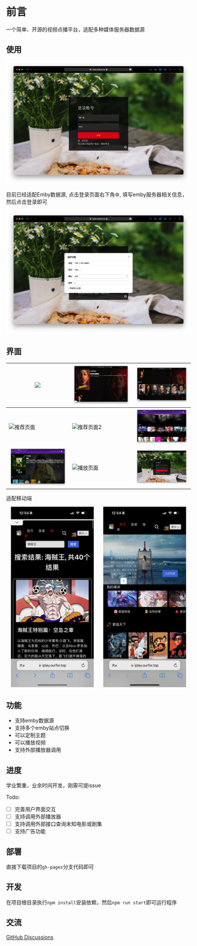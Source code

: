 # 前言

一个简单、开源的视频点播平台，适配多种媒体服务器数据源

## 使用
![登录页面](./doc/image/Screen-20230821@2x4.png)

目前已经适配Emby数据源, 点击登录页面右下角⚙️, 填写emby服务器相关信息，然后点击登录即可

![登录设置](./doc/image/Screen-20230821@2x3.png)

## 界面

|![](./doc/image/20240313_125004.png)|![](./doc/image/20240313_125059.png)|![](./doc/image/20240313_125123.png)|
|-|-|-|
|![推荐页面](./doc/image/Screen-20230821@2x.png)|![推荐页面2](./doc/image/Screen-20230821@2x1.png)|![媒体列表](./doc/image/Screen-20230818@2x2.png)|
|![剧集详细](./doc/image/Screen-20230818@2x3.png)|![播放页面](./doc/image/Screen-20230818@2x4.png)|![登录页面](./doc/image/Screen-20230821@2x4.png)|

适配移动端

<div style="display: inline-flex;align-item:center;justify-content: space-around">
<img width="45%" src="./doc/image/IMG_0255.png" />
<img width="45%" src="./doc/image/IMG_0256.png" />
</div>



## 功能

- 支持emby数据源
- 支持多个emby站点切换
- 可以定制主题
- 可以播放视频
- 支持外部播放器调用

## 进度

学业繁重，业余时间开发，刚需可提issue

Todo:

- [ ] 完善用户界面交互
- [ ] 支持调用外部播放器
- [ ] 支持调用外部接口查询未知电影或剧集
- [ ] 支持广告功能

## 部署

直接下载项目的`gh-pages`分支代码即可

## 开发

在项目根目录执行`npm install`安装依赖，然后`npm run start`即可运行程序

## 交流

[GitHub Discussions]( https://github.com/ourfor/iplay/discussions)
